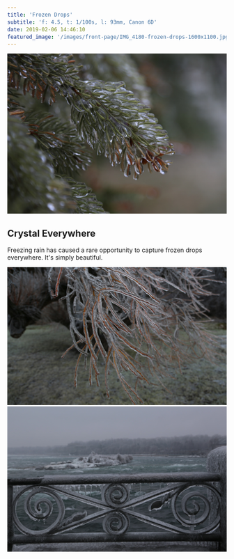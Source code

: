 ```yaml
---
title: 'Frozen Drops'
subtitle: 'f: 4.5, t: 1/100s, l: 93mm, Canon 6D'
date: 2019-02-06 14:46:10
featured_image: '/images/front-page/IMG_4180-frozen-drops-1600x1100.jpg'
---
```


![](/images/front-page/IMG_4180-frozen-drops-1600x1100.jpg)

## Crystal Everywhere
Freezing rain has caused a rare opportunity to capture frozen drops everywhere. It's simply beautiful.

<div class="gallery" data-columns="3">
	<img src="/images/2019-02/IMG_4262-frozen-drops-on-tree-1700x1100.jpg">
	<img src="/images/2019-02/IMG_4286-frozen-drops-niagara-railing-1700x1100.jpg">
</div>